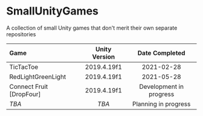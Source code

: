 # SmallUnityGames
A collection of small Unity games that don't merit their own separate repositories

| Game                     | Unity Version | Date Completed          |
| :----------------------- | :-----------: | :---------------------: |
| TicTacToe                | 2019.4.19f1   | 2021-02-28              |
| RedLightGreenLight       | 2019.4.19f1   | 2021-05-28              |
| Connect Fruit [DropFour] | 2019.4.19f1   | Development in progress |
| *TBA*                    | *TBA*         | Planning in progress    |
